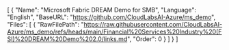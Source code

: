 [
  {
    "Name": "Microsoft Fabric DREAM Demo for SMB",
    "Language": "English",
    "BaseURL": "https://github.com/CloudLabsAI-Azure/ms_demo",
    "Files": [
      {
        "RawFilePath": "https://raw.githubusercontent.com/CloudLabsAI-Azure/ms_demo/refs/heads/main/Financial%20Services%20Industry%20(FSI)%20DREAM%20Demo%202.0/links.md",
        "Order": 0
      }
    ]
  }
]
